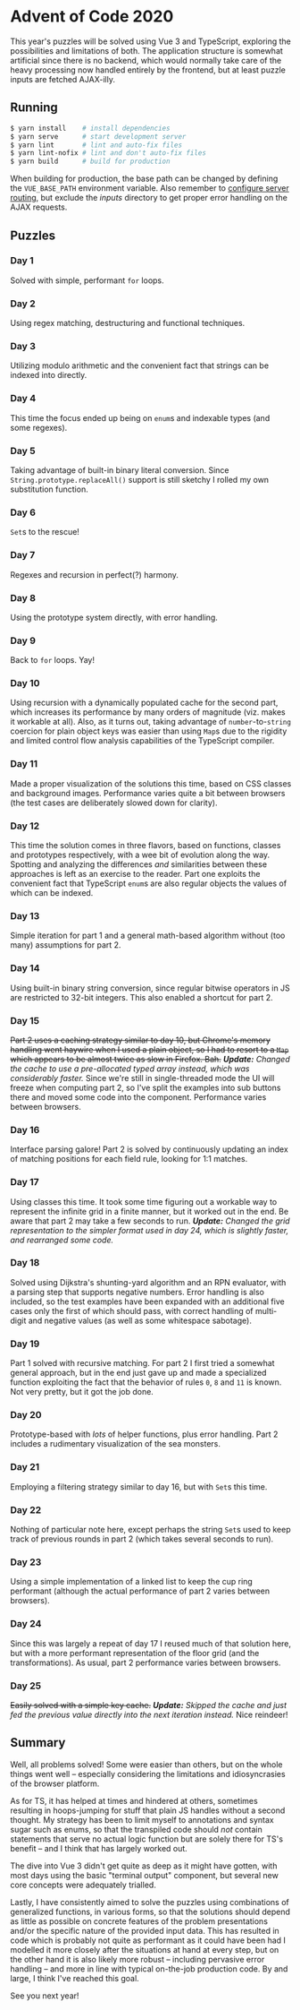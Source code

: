 Advent of Code 2020
===================

This year's puzzles will be solved using Vue 3 and TypeScript, exploring the possibilities and limitations of both.
The application structure is somewhat artificial since there is no backend, which would normally take care of the heavy processing now handled entirely by the frontend, but at least puzzle inputs are fetched AJAX-illy.

Running
-------

```bash
$ yarn install    # install dependencies
$ yarn serve      # start development server
$ yarn lint       # lint and auto-fix files
$ yarn lint-nofix # lint and don't auto-fix files
$ yarn build      # build for production
```

When building for production, the base path can be changed by defining the `VUE_BASE_PATH` environment variable.
Also remember to [configure server routing](https://router.vuejs.org/guide/essentials/history-mode.html#example-server-configurations), but exclude the *inputs* directory to get proper error handling on the AJAX requests.

Puzzles
-------

### Day 1

Solved with simple, performant `for` loops.

### Day 2

Using regex matching, destructuring and functional techniques.

### Day 3

Utilizing modulo arithmetic and the convenient fact that strings can be indexed into directly.

### Day 4

This time the focus ended up being on `enum`s and indexable types (and some regexes).

### Day 5

Taking advantage of built-in binary literal conversion. Since `String.prototype.replaceAll()` support is still sketchy I rolled my own substitution function.

### Day 6

`Set`s to the rescue!

### Day 7

Regexes and recursion in perfect(?) harmony.

### Day 8

Using the prototype system directly, with error handling.

### Day 9

Back to `for` loops. Yay!

### Day 10

Using recursion with a dynamically populated cache for the second part, which increases its performance by many orders of magnitude (viz. makes it workable at all).
Also, as it turns out, taking advantage of `number`-to-`string` coercion for plain object keys was easier than using `Map`s due to the rigidity and limited control flow analysis capabilities of the TypeScript compiler.

### Day 11

Made a proper visualization of the solutions this time, based on CSS classes and background images.
Performance varies quite a bit between browsers (the test cases are deliberately slowed down for clarity).

### Day 12

This time the solution comes in three flavors, based on functions, classes and prototypes respectively, with a wee bit of evolution along the way.
Spotting and analyzing the differences *and* similarities between these approaches is left as an exercise to the reader.
Part one exploits the convenient fact that TypeScript `enum`s are also regular objects the values of which can be indexed.

### Day 13

Simple iteration for part 1 and a general math-based algorithm without (too many) assumptions for part 2.

### Day 14

Using built-in binary string conversion, since regular bitwise operators in JS are restricted to 32-bit integers. This also enabled a shortcut for part 2.

### Day 15

~~Part 2 uses a caching strategy similar to day 10, but Chrome's memory handling went haywire when I used a plain object, so I had to resort to a `Map` which appears to be almost twice as slow in Firefox. Bah.~~
*__Update:__ Changed the cache to use a pre-allocated typed array instead, which was considerably faster.*
Since we're still in single-threaded mode the UI will freeze when computing part 2, so I've split the examples into sub buttons there and moved some code into the component. Performance varies between browsers.

### Day 16

Interface parsing galore! Part 2 is solved by continuously updating an index of matching positions for each field rule, looking for 1:1 matches.

### Day 17

Using classes this time. It took some time figuring out a workable way to represent the infinite grid in a finite manner, but it worked out in the end. Be aware that part 2 may take a few seconds to run.
*__Update:__ Changed the grid representation to the simpler format used in day 24, which is slightly faster, and rearranged some code.*

### Day 18

Solved using Dijkstra's shunting-yard algorithm and an RPN evaluator, with a parsing step that supports negative numbers.
Error handling is also included, so the test examples have been expanded with an additional five cases only the first of which should pass, with correct handling of multi-digit and negative values (as well as some whitespace sabotage).

### Day 19

Part 1 solved with recursive matching. For part 2 I first tried a somewhat general approach, but in the end just gave up and made a specialized function exploiting the fact that the behavior of rules `0`, `8` and `11` is known. Not very pretty, but it got the job done.

### Day 20

Prototype-based with *lots* of helper functions, plus error handling. Part 2 includes a rudimentary visualization of the sea monsters.

### Day 21

Employing a filtering strategy similar to day 16, but with `Set`s this time.

### Day 22

Nothing of particular note here, except perhaps the string `Set`s used to keep track of previous rounds in part 2 (which takes several seconds to run).

### Day 23

Using a simple implementation of a linked list to keep the cup ring performant (although the actual performance of part 2 varies between browsers).

### Day 24

Since this was largely a repeat of day 17 I reused much of that solution here, but with a more performant representation of the floor grid (and the transformations). As usual, part 2 performance varies between browsers.

### Day 25

~~Easily solved with a simple key cache.~~ *__Update:__ Skipped the cache and just fed the previous value directly into the next iteration instead.* Nice reindeer!

Summary
-------

Well, all problems solved! Some were easier than others, but on the whole things went well – especially considering the limitations and idiosyncrasies of the browser platform.

As for TS, it has helped at times and hindered at others, sometimes resulting in hoops-jumping for stuff that plain JS handles without a second thought. My strategy has been to limit myself to annotations and syntax sugar such as enums, so that the transpiled code should *not* contain statements that serve no actual logic function but are solely there for TS's benefit – and I think that has largely worked out.

The dive into Vue 3 didn't get quite as deep as it might have gotten, with most days using the basic "terminal output" component, but several new core concepts were adequately trialled.

Lastly, I have consistently aimed to solve the puzzles using combinations of generalized functions, in various forms, so that the solutions should depend as little as possible on concrete features of the problem presentations and/or the specific nature of the provided input data. This has resulted in code which is probably not quite as performant as it could have been had I modelled it more closely after the situations at hand at every step, but on the other hand it is also likely more robust – including pervasive error handling – and more in line with typical on-the-job production code. By and large, I think I've reached this goal.

See you next year!
